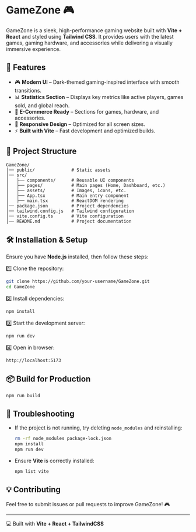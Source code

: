 # GameZone 🎮  

GameZone is a sleek, high-performance gaming website built with **Vite + React** and styled using **Tailwind CSS**. It provides users with the latest games, gaming hardware, and accessories while delivering a visually immersive experience.

## 🚀 Features  
- 🎮 **Modern UI** – Dark-themed gaming-inspired interface with smooth transitions.  
- 📊 **Statistics Section** – Displays key metrics like active players, games sold, and global reach.  
- 🛒 **E-Commerce Ready** – Sections for games, hardware, and accessories.  
- 📱 **Responsive Design** – Optimized for all screen sizes.  
- ⚡ **Built with Vite** – Fast development and optimized builds.  

## 📂 Project Structure  
```
GameZone/
│── public/              # Static assets
│── src/
│   ├── components/      # Reusable UI components
│   ├── pages/           # Main pages (Home, Dashboard, etc.)
│   ├── assets/          # Images, icons, etc.
│   ├── App.tsx          # Main entry component
│   ├── main.tsx         # ReactDOM rendering
│── package.json         # Project dependencies
│── tailwind.config.js   # Tailwind configuration
│── vite.config.ts       # Vite configuration
│── README.md            # Project documentation
```

## 🛠️ Installation & Setup  
Ensure you have **Node.js** installed, then follow these steps:

1️⃣ Clone the repository:  
```sh
git clone https://github.com/your-username/GameZone.git
cd GameZone
```

2️⃣ Install dependencies:  
```sh
npm install
```

3️⃣ Start the development server:  
```sh
npm run dev
```

4️⃣ Open in browser:  
```
http://localhost:5173
```

## 📦 Build for Production  
```sh
npm run build
```

## 🔧 Troubleshooting  
- If the project is not running, try deleting `node_modules` and reinstalling:  
  ```sh
  rm -rf node_modules package-lock.json
  npm install
  npm run dev
  ```
- Ensure **Vite** is correctly installed:  
  ```sh
  npm list vite
  ```

## 💡 Contributing  
Feel free to submit issues or pull requests to improve GameZone! 🎮  

---

💻 Built with **Vite + React + TailwindCSS**

